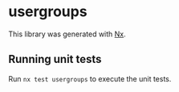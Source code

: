 # usergroups

This library was generated with [Nx](https://nx.dev).

## Running unit tests

Run `nx test usergroups` to execute the unit tests.
